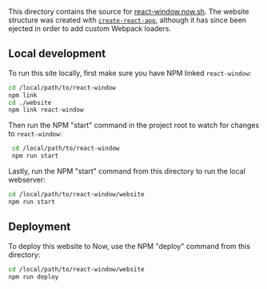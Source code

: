 This directory contains the source for [react-window.now.sh](https://react-window.now.sh).
The website structure was created with [`create-react-app`](https://github.com/facebook/create-react-app), although it has since been ejected in order to add custom Webpack loaders.

## Local development

To run this site locally, first make sure you have NPM linked `react-window`:

```sh
cd /local/path/to/react-window
npm link
cd ./website
npm link react-window
```

Then run the NPM "start" command in the project root to watch for changes to `react-window`:

```sh
 cd /local/path/to/react-window
 npm run start
```

Lastly, run the NPM "start" command from this directory to run the local webserver:

```sh
cd /local/path/to/react-window/website
npm run start
```

## Deployment

To deploy this website to Now, use the NPM "deploy" command from this directory:

```sh
cd /local/path/to/react-window/website
npm run deploy
```
